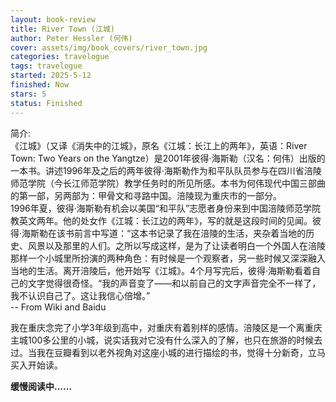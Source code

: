 ```yaml
---
layout: book-review
title: River Town (江城)
author: Peter Hessler (何伟)
cover: assets/img/book_covers/river_town.jpg
categories: travelogue
tags: travelogue
started: 2025-5-12
finished: Now
stars: 5
status: Finished
---
```


简介:  
《江城》（又译《消失中的江城》，原名《江城：长江上的两年》，英语：River Town: Two Years on the Yangtze）是2001年彼得·海斯勒（汉名：何伟）出版的一本书。讲述1996年及之后的两年彼得·海斯勒作为和平队队员参与在四川省涪陵师范学院（今长江师范学院）教学任务时的所见所感。本书为何伟现代中国三部曲的第一部，另两部为：甲骨文和寻路中国。涪陵现为重庆市的一部分。  
1996年夏，彼得·海斯勒有机会以美国“和平队”志愿者身份来到中国涪陵师范学院教英文两年。他的处女作《江城：长江边的两年》，写的就是这段时间的见闻。彼得·海斯勒在该书前言中写道：“这本书记录了我在涪陵的生活，夹杂着当地的历史、风景以及那里的人们。之所以写成这样，是为了让读者明白一个外国人在涪陵那样一个小城里所扮演的两种角色：有时候是一个观察者，另一些时候又深深融入当地的生活。离开涪陵后，他开始写《江城》。4个月写完后，彼得·海斯勒看着自己的文字觉得很奇怪。“我的声音变了——和以前自己的文字声音完全不一样了，我不认识自己了。这让我信心倍增。”  
-- From Wiki and Baidu

   
我在重庆念完了小学3年级到高中，对重庆有着别样的感情。涪陵区是一个离重庆主城100多公里的小城，说实话我对它没有什么深入的了解，也只在旅游的时候去过。当我在豆瓣看到以老外视角对这座小城的进行描绘的书，觉得十分新奇，立马买入开始读。


**缓慢阅读中......**
